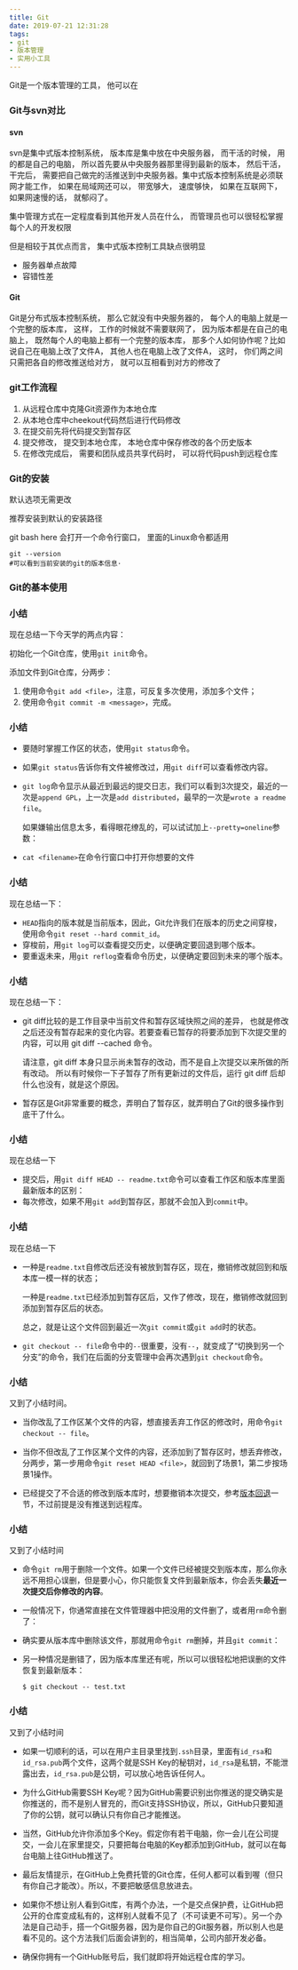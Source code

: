 ```yaml
---
title: Git
date: 2019-07-21 12:31:28
tags:
- git
- 版本管理
- 实用小工具
---
```


Git是一个版本管理的工具， 他可以在

### Git与svn对比

#### svn

svn是集中式版本控制系统， 版本库是集中放在中央服务器， 而干活的时候， 用的都是自己的电脑， 所以首先要从中央服务器那里得到最新的版本， 然后干活， 干完后， 需要把自己做完的活推送到中央服务器。集中式版本控制系统是必须联网才能工作， 如果在局域网还可以， 带宽够大， 速度够快， 如果在互联网下， 如果网速慢的话， 就郁闷了。

集中管理方式在一定程度看到其他开发人员在什么， 而管理员也可以很轻松掌握每个人的开发权限

但是相较于其优点而言， 集中式版本控制工具缺点很明显

* 服务器单点故障
* 容错性差

#### Git

Git是分布式版本控制系统， 那么它就没有中央服务器的， 每个人的电脑上就是一个完整的版本库， 这样， 工作的时候就不需要联网了， 因为版本都是在自己的电脑上， 既然每个人的电脑上都有一个完整的版本库， 那多个人如何协作呢？比如说自己在电脑上改了文件A， 其他人也在电脑上改了文件A， 这时， 你们两之间只需把各自的修改推送给对方， 就可以互相看到对方的修改了

### git工作流程

1. 从远程仓库中克隆Git资源作为本地仓库
2. 从本地仓库中cheekout代码然后进行代码修改
3. 在提交前先将代码提交到暂存区
4. 提交修改， 提交到本地仓库， 本地仓库中保存修改的各个历史版本
5. 在修改完成后， 需要和团队成员共享代码时， 可以将代码push到远程仓库

### Git的安装

默认选项无需更改

推荐安装到默认的安装路径

git bash here 会打开一个命令行窗口， 里面的Linux命令都适用

```git
git --version
#可以看到当前安装的git的版本信息·
```

### Git的基本使用

### 小结

现在总结一下今天学的两点内容：

初始化一个Git仓库，使用`git init`命令。

添加文件到Git仓库，分两步：

1. 使用命令`git add <file>`，注意，可反复多次使用，添加多个文件；
2. 使用命令`git commit -m <message>`，完成。

### 小结

- 要随时掌握工作区的状态，使用`git status`命令。

- 如果`git status`告诉你有文件被修改过，用`git diff`可以查看修改内容。

- `git log`命令显示从最近到最远的提交日志，我们可以看到3次提交，最近的一次是`append GPL`，上一次是`add distributed`，最早的一次是`wrote a readme file`。

  如果嫌输出信息太多，看得眼花缭乱的，可以试试加上`--pretty=oneline`参数：

* `cat <filename>`在命令行窗口中打开你想要的文件

### 小结

现在总结一下：

- `HEAD`指向的版本就是当前版本，因此，Git允许我们在版本的历史之间穿梭，使用命令`git reset --hard commit_id`。
- 穿梭前，用`git log`可以查看提交历史，以便确定要回退到哪个版本。
- 要重返未来，用`git reflog`查看命令历史，以便确定要回到未来的哪个版本。

### 小结

现在总结一下：

* git diff比较的是工作目录中当前文件和暂存区域快照之间的差异， 也就是修改之后还没有暂存起来的变化内容。若要查看已暂存的将要添加到下次提交里的内容，可以用 git diff --cached 命令。

  请注意，git diff 本身只显示尚未暂存的改动，而不是自上次提交以来所做的所有改动。 所以有时候你一下子暂存了所有更新过的文件后，运行 git diff 后却什么也没有，就是这个原因。

* 暂存区是Git非常重要的概念，弄明白了暂存区，就弄明白了Git的很多操作到底干了什么。

### 小结

现在总结一下

* 提交后，用`git diff HEAD -- readme.txt`命令可以查看工作区和版本库里面最新版本的区别：
* 每次修改，如果不用`git add`到暂存区，那就不会加入到`commit`中。

### 小结

现在总结一下

* 一种是`readme.txt`自修改后还没有被放到暂存区，现在，撤销修改就回到和版本库一模一样的状态；

  一种是`readme.txt`已经添加到暂存区后，又作了修改，现在，撤销修改就回到添加到暂存区后的状态。

  总之，就是让这个文件回到最近一次`git commit`或`git add`时的状态。

* `git checkout -- file`命令中的`--`很重要，没有`--`，就变成了“切换到另一个分支”的命令，我们在后面的分支管理中会再次遇到`git checkout`命令。

### 小结

又到了小结时间。

* 当你改乱了工作区某个文件的内容，想直接丢弃工作区的修改时，用命令`git checkout -- file`。

* 当你不但改乱了工作区某个文件的内容，还添加到了暂存区时，想丢弃修改，分两步，第一步用命令`git reset HEAD <file>`，就回到了场景1，第二步按场景1操作。

* 已经提交了不合适的修改到版本库时，想要撤销本次提交，参考[版本回退](https://www.liaoxuefeng.com/wiki/896043488029600/897013573512192)一节，不过前提是没有推送到远程库。

### 小结

又到了小结时间

* 命令`git rm`用于删除一个文件。如果一个文件已经被提交到版本库，那么你永远不用担心误删，但是要小心，你只能恢复文件到最新版本，你会丢失**最近一次提交后你修改的内容**。

* 一般情况下，你通常直接在文件管理器中把没用的文件删了，或者用`rm`命令删了：

* 确实要从版本库中删除该文件，那就用命令`git rm`删掉，并且`git commit`：

* 另一种情况是删错了，因为版本库里还有呢，所以可以很轻松地把误删的文件恢复到最新版本：

  ```git
  $ git checkout -- test.txt
  ```

### 小结

又到了小结时间

* 如果一切顺利的话，可以在用户主目录里找到`.ssh`目录，里面有`id_rsa`和`id_rsa.pub`两个文件，这两个就是SSH Key的秘钥对，`id_rsa`是私钥，不能泄露出去，`id_rsa.pub`是公钥，可以放心地告诉任何人。
* 为什么GitHub需要SSH Key呢？因为GitHub需要识别出你推送的提交确实是你推送的，而不是别人冒充的，而Git支持SSH协议，所以，GitHub只要知道了你的公钥，就可以确认只有你自己才能推送。

* 当然，GitHub允许你添加多个Key。假定你有若干电脑，你一会儿在公司提交，一会儿在家里提交，只要把每台电脑的Key都添加到GitHub，就可以在每台电脑上往GitHub推送了。

* 最后友情提示，在GitHub上免费托管的Git仓库，任何人都可以看到喔（但只有你自己才能改）。所以，不要把敏感信息放进去。

* 如果你不想让别人看到Git库，有两个办法，一个是交点保护费，让GitHub把公开的仓库变成私有的，这样别人就看不见了（不可读更不可写）。另一个办法是自己动手，搭一个Git服务器，因为是你自己的Git服务器，所以别人也是看不见的。这个方法我们后面会讲到的，相当简单，公司内部开发必备。

* 确保你拥有一个GitHub账号后，我们就即将开始远程仓库的学习。



